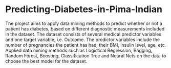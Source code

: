 # Predicting-Diabetes-in-Pima-Indian
The project aims to apply data mining methods to predict whether or not a patient has diabetes, based on different diagnostic measurements included in the dataset.
The dataset consists of several medical predictor variables and one target variable, i.e. Outcome. The predictor variables include the number of pregnancies the patient has had, their BMI, insulin level, age, etc. Applied data mining methods such as Logistical Regression, Bagging, Random Forest, Boosting, Classification Tree and Neural Nets on the data to choose the best model for the dataset. 
